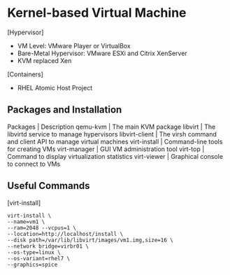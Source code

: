 # Kernel-based Virtual Machine  

[Hypervisor]

- VM Level: VMware Player or VirtualBox
- Bare-Metal Hypervisor: VMware ESXi and Citrix XenServer
- KVM replaced Xen

[Containers]
- RHEL Atomic Host Project

## Packages and Installation  

Packages | Description
qemu-kvm | The main KVM package
libvirt | The libvirtd service to manage hypervisors
libvirt-client | The virsh command and client API to manage virtual machines
virt-install | Command-line tools for creating VMs
virt-manager | GUI VM administration tool
virt-top | Command to display virtualization statistics
virt-viewer | Graphical console to connect to VMs

## Useful Commands  

[virt-install]

```
virt-install \
--name=vm1 \
--ram=2048 --vcpus=1 \
--location=http://localhost/install \
--disk path=/var/lib/libvirt/images/vm1.img,size=16 \
--network bridge=virbr01 \
--os-type=linux \
--os-variant=rhel7 \
--graphics=spice
```
